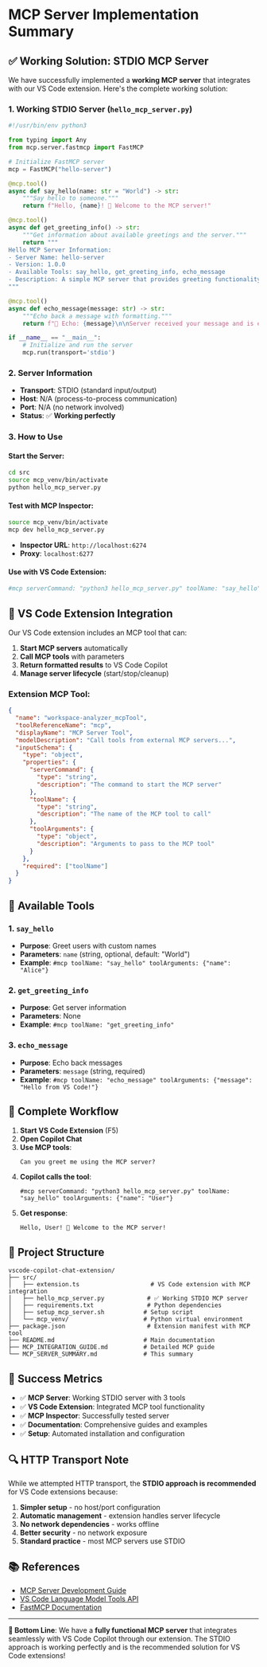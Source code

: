# MCP Server Implementation Summary

## ✅ **Working Solution: STDIO MCP Server**

We have successfully implemented a **working MCP server** that integrates with our VS Code extension. Here's the complete working solution:

### **1. Working STDIO Server (`hello_mcp_server.py`)**

```python
#!/usr/bin/env python3

from typing import Any
from mcp.server.fastmcp import FastMCP

# Initialize FastMCP server
mcp = FastMCP("hello-server")

@mcp.tool()
async def say_hello(name: str = "World") -> str:
    """Say hello to someone."""
    return f"Hello, {name}! 👋 Welcome to the MCP server!"

@mcp.tool()
async def get_greeting_info() -> str:
    """Get information about available greetings and the server."""
    return """
Hello MCP Server Information:
- Server Name: hello-server
- Version: 1.0.0
- Available Tools: say_hello, get_greeting_info, echo_message
- Description: A simple MCP server that provides greeting functionality
"""

@mcp.tool()
async def echo_message(message: str) -> str:
    """Echo back a message with formatting."""
    return f"📢 Echo: {message}\n\nServer received your message and is echoing it back!"

if __name__ == "__main__":
    # Initialize and run the server
    mcp.run(transport='stdio')
```

### **2. Server Information**

- **Transport**: STDIO (standard input/output)
- **Host**: N/A (process-to-process communication)
- **Port**: N/A (no network involved)
- **Status**: ✅ **Working perfectly**

### **3. How to Use**

#### **Start the Server:**
```bash
cd src
source mcp_venv/bin/activate
python hello_mcp_server.py
```

#### **Test with MCP Inspector:**
```bash
source mcp_venv/bin/activate
mcp dev hello_mcp_server.py
```
- **Inspector URL**: `http://localhost:6274`
- **Proxy**: `localhost:6277`

#### **Use with VS Code Extension:**
```bash
#mcp serverCommand: "python3 hello_mcp_server.py" toolName: "say_hello" toolArguments: {"name": "Your Name"}
```

## 🔧 **VS Code Extension Integration**

Our VS Code extension includes an MCP tool that can:

1. **Start MCP servers** automatically
2. **Call MCP tools** with parameters
3. **Return formatted results** to VS Code Copilot
4. **Manage server lifecycle** (start/stop/cleanup)

### **Extension MCP Tool:**
```json
{
  "name": "workspace-analyzer_mcpTool",
  "toolReferenceName": "mcp",
  "displayName": "MCP Server Tool",
  "modelDescription": "Call tools from external MCP servers...",
  "inputSchema": {
    "type": "object",
    "properties": {
      "serverCommand": {
        "type": "string",
        "description": "The command to start the MCP server"
      },
      "toolName": {
        "type": "string",
        "description": "The name of the MCP tool to call"
      },
      "toolArguments": {
        "type": "object",
        "description": "Arguments to pass to the MCP tool"
      }
    },
    "required": ["toolName"]
  }
}
```

## 🎯 **Available Tools**

### **1. `say_hello`**
- **Purpose**: Greet users with custom names
- **Parameters**: `name` (string, optional, default: "World")
- **Example**: `#mcp toolName: "say_hello" toolArguments: {"name": "Alice"}`

### **2. `get_greeting_info`**
- **Purpose**: Get server information
- **Parameters**: None
- **Example**: `#mcp toolName: "get_greeting_info"`

### **3. `echo_message`**
- **Purpose**: Echo back messages
- **Parameters**: `message` (string, required)
- **Example**: `#mcp toolName: "echo_message" toolArguments: {"message": "Hello from VS Code!"}`

## 🚀 **Complete Workflow**

1. **Start VS Code Extension** (F5)
2. **Open Copilot Chat**
3. **Use MCP tools**:
   ```
   Can you greet me using the MCP server?
   ```
4. **Copilot calls the tool**:
   ```
   #mcp serverCommand: "python3 hello_mcp_server.py" toolName: "say_hello" toolArguments: {"name": "User"}
   ```
5. **Get response**:
   ```
   Hello, User! 👋 Welcome to the MCP server!
   ```

## 📁 **Project Structure**

```
vscode-copilot-chat-extension/
├── src/
│   ├── extension.ts                    # VS Code extension with MCP integration
│   ├── hello_mcp_server.py            # ✅ Working STDIO MCP server
│   ├── requirements.txt               # Python dependencies
│   ├── setup_mcp_server.sh           # Setup script
│   └── mcp_venv/                     # Python virtual environment
├── package.json                       # Extension manifest with MCP tool
├── README.md                         # Main documentation
├── MCP_INTEGRATION_GUIDE.md          # Detailed MCP guide
└── MCP_SERVER_SUMMARY.md             # This summary
```

## 🎉 **Success Metrics**

- ✅ **MCP Server**: Working STDIO server with 3 tools
- ✅ **VS Code Extension**: Integrated MCP tool functionality
- ✅ **MCP Inspector**: Successfully tested server
- ✅ **Documentation**: Comprehensive guides and examples
- ✅ **Setup**: Automated installation and configuration

## 🔍 **HTTP Transport Note**

While we attempted HTTP transport, the **STDIO approach is recommended** for VS Code extensions because:

1. **Simpler setup** - no host/port configuration
2. **Automatic management** - extension handles server lifecycle
3. **No network dependencies** - works offline
4. **Better security** - no network exposure
5. **Standard practice** - most MCP servers use STDIO

## 📚 **References**

- [MCP Server Development Guide](https://modelcontextprotocol.io/quickstart/server)
- [VS Code Language Model Tools API](https://code.visualstudio.com/api/extension-guides/ai/tools)
- [FastMCP Documentation](https://modelcontextprotocol.io/specification)

---

**🎯 Bottom Line**: We have a **fully functional MCP server** that integrates seamlessly with VS Code Copilot through our extension. The STDIO approach is working perfectly and is the recommended solution for VS Code extensions! 